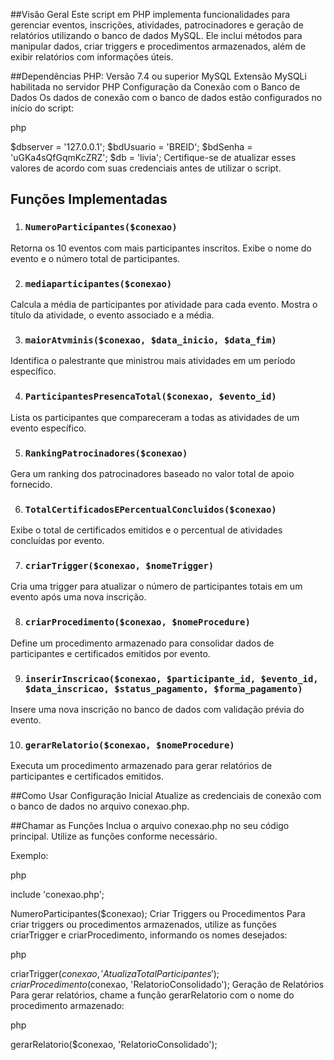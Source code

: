##Visão Geral
Este script em PHP implementa funcionalidades para gerenciar eventos, inscrições, atividades, patrocinadores e geração de relatórios utilizando o banco de dados MySQL. Ele inclui métodos para manipular dados, criar triggers e procedimentos armazenados, além de exibir relatórios com informações úteis.

##Dependências
PHP: Versão 7.4 ou superior
MySQL
Extensão MySQLi habilitada no servidor PHP
Configuração da Conexão com o Banco de Dados
Os dados de conexão com o banco de dados estão configurados no início do script:

php

$dbserver = '127.0.0.1';
$bdUsuario = 'BREID';
$bdSenha = 'uGKa4sQfGqmKcZRZ';
$db = 'livia';
Certifique-se de atualizar esses valores de acordo com suas credenciais antes de utilizar o script.

## Funções Implementadas
1. ### `NumeroParticipantes($conexao)`
Retorna os 10 eventos com mais participantes inscritos. Exibe o nome do evento e o número total de participantes.

2. ### `mediaparticipantes($conexao)`
Calcula a média de participantes por atividade para cada evento. Mostra o título da atividade, o evento associado e a média.

3. ### `maiorAtvminis($conexao, $data_inicio, $data_fim)`
Identifica o palestrante que ministrou mais atividades em um período específico.

4. ### `ParticipantesPresencaTotal($conexao, $evento_id)`
Lista os participantes que compareceram a todas as atividades de um evento específico.

5. ### `RankingPatrocinadores($conexao)`
Gera um ranking dos patrocinadores baseado no valor total de apoio fornecido.

6. ### `TotalCertificadosEPercentualConcluidos($conexao)`
Exibe o total de certificados emitidos e o percentual de atividades concluídas por evento.

7. ### `criarTrigger($conexao, $nomeTrigger)`
Cria uma trigger para atualizar o número de participantes totais em um evento após uma nova inscrição.

8. ### `criarProcedimento($conexao, $nomeProcedure)`
Define um procedimento armazenado para consolidar dados de participantes e certificados emitidos por evento.

9. ### `inserirInscricao($conexao, $participante_id, $evento_id, $data_inscricao, $status_pagamento, $forma_pagamento)`
Insere uma nova inscrição no banco de dados com validação prévia do evento.

10. ### `gerarRelatorio($conexao, $nomeProcedure)`
Executa um procedimento armazenado para gerar relatórios de participantes e certificados emitidos.

##Como Usar
Configuração Inicial
Atualize as credenciais de conexão com o banco de dados no arquivo conexao.php.

##Chamar as Funções
Inclua o arquivo conexao.php no seu código principal.
Utilize as funções conforme necessário.

Exemplo:

php

include 'conexao.php';

NumeroParticipantes($conexao);
Criar Triggers ou Procedimentos
Para criar triggers ou procedimentos armazenados, utilize as funções criarTrigger e criarProcedimento, informando os nomes desejados:

php

criarTrigger($conexao, 'AtualizaTotalParticipantes');
criarProcedimento($conexao, 'RelatorioConsolidado');
Geração de Relatórios
Para gerar relatórios, chame a função gerarRelatorio com o nome do procedimento armazenado:

php

gerarRelatorio($conexao, 'RelatorioConsolidado');